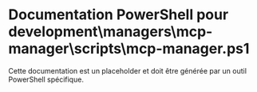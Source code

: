 # Documentation PowerShell pour development\managers\mcp-manager\scripts\mcp-manager.ps1

Cette documentation est un placeholder et doit être générée par un outil PowerShell spécifique.
